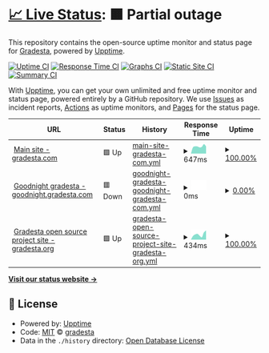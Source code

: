 # [📈 Live Status](https://demo.upptime.js.org): <!--live status--> **🟧 Partial outage**

This repository contains the open-source uptime monitor and status page for [Gradesta](https://gradesta.com), powered by [Upptime](https://github.com/upptime/upptime).

[![Uptime CI](https://github.com/auto-mat/automat-statuspage/workflows/Uptime%20CI/badge.svg)](https://github.com/auto-mat/automat-statuspage/actions?query=workflow%3A%22Uptime+CI%22)
[![Response Time CI](https://github.com/auto-mat/automat-statuspage/workflows/Response%20Time%20CI/badge.svg)](https://github.com/auto-mat/automat-statuspage/actions?query=workflow%3A%22Response+Time+CI%22)
[![Graphs CI](https://github.com/auto-mat/automat-statuspage/workflows/Graphs%20CI/badge.svg)](https://github.com/auto-mat/automat-statuspage/actions?query=workflow%3A%22Graphs+CI%22)
[![Static Site CI](https://github.com/auto-mat/automat-statuspage/workflows/Static%20Site%20CI/badge.svg)](https://github.com/auto-mat/automat-statuspage/actions?query=workflow%3A%22Static+Site+CI%22)
[![Summary CI](https://github.com/auto-mat/automat-statuspage/workflows/Summary%20CI/badge.svg)](https://github.com/auto-mat/automat-statuspage/actions?query=workflow%3A%22Summary+CI%22)

With [Upptime](https://upptime.js.org), you can get your own unlimited and free uptime monitor and status page, powered entirely by a GitHub repository. We use [Issues](https://github.com/upptime/upptime/issues) as incident reports, [Actions](https://github.com/auto-mat/automat-statuspage/actions) as uptime monitors, and [Pages](https://demo.upptime.js.org) for the status page.

<!--start: status pages-->
<!-- This summary is generated by Upptime (https://github.com/upptime/upptime) -->
<!-- Do not edit this manually, your changes will be overwritten -->
<!-- prettier-ignore -->
| URL | Status | History | Response Time | Uptime |
| --- | ------ | ------- | ------------- | ------ |
| <img alt="" src="https://favicons.githubusercontent.com/www.gradesta.com" height="13"> [Main site - gradesta.com](https://www.gradesta.com) | 🟩 Up | [main-site-gradesta-com.yml](https://github.com/gradesta/gradesta-statuspage/commits/HEAD/history/main-site-gradesta-com.yml) | <details><summary><img alt="Response time graph" src="./graphs/main-site-gradesta-com/response-time-week.png" height="20"> 647ms</summary><br><a href="https://gradesta.github.io/gradesta-statuspage/history/main-site-gradesta-com"><img alt="Response time 646" src="https://img.shields.io/endpoint?url=https%3A%2F%2Fraw.githubusercontent.com%2Fgradesta%2Fgradesta-statuspage%2FHEAD%2Fapi%2Fmain-site-gradesta-com%2Fresponse-time.json"></a><br><a href="https://gradesta.github.io/gradesta-statuspage/history/main-site-gradesta-com"><img alt="24-hour response time 650" src="https://img.shields.io/endpoint?url=https%3A%2F%2Fraw.githubusercontent.com%2Fgradesta%2Fgradesta-statuspage%2FHEAD%2Fapi%2Fmain-site-gradesta-com%2Fresponse-time-day.json"></a><br><a href="https://gradesta.github.io/gradesta-statuspage/history/main-site-gradesta-com"><img alt="7-day response time 647" src="https://img.shields.io/endpoint?url=https%3A%2F%2Fraw.githubusercontent.com%2Fgradesta%2Fgradesta-statuspage%2FHEAD%2Fapi%2Fmain-site-gradesta-com%2Fresponse-time-week.json"></a><br><a href="https://gradesta.github.io/gradesta-statuspage/history/main-site-gradesta-com"><img alt="30-day response time 621" src="https://img.shields.io/endpoint?url=https%3A%2F%2Fraw.githubusercontent.com%2Fgradesta%2Fgradesta-statuspage%2FHEAD%2Fapi%2Fmain-site-gradesta-com%2Fresponse-time-month.json"></a><br><a href="https://gradesta.github.io/gradesta-statuspage/history/main-site-gradesta-com"><img alt="1-year response time 646" src="https://img.shields.io/endpoint?url=https%3A%2F%2Fraw.githubusercontent.com%2Fgradesta%2Fgradesta-statuspage%2FHEAD%2Fapi%2Fmain-site-gradesta-com%2Fresponse-time-year.json"></a></details> | <details><summary><a href="https://gradesta.github.io/gradesta-statuspage/history/main-site-gradesta-com">100.00%</a></summary><a href="https://gradesta.github.io/gradesta-statuspage/history/main-site-gradesta-com"><img alt="All-time uptime 58.82%" src="https://img.shields.io/endpoint?url=https%3A%2F%2Fraw.githubusercontent.com%2Fgradesta%2Fgradesta-statuspage%2FHEAD%2Fapi%2Fmain-site-gradesta-com%2Fuptime.json"></a><br><a href="https://gradesta.github.io/gradesta-statuspage/history/main-site-gradesta-com"><img alt="24-hour uptime 100.00%" src="https://img.shields.io/endpoint?url=https%3A%2F%2Fraw.githubusercontent.com%2Fgradesta%2Fgradesta-statuspage%2FHEAD%2Fapi%2Fmain-site-gradesta-com%2Fuptime-day.json"></a><br><a href="https://gradesta.github.io/gradesta-statuspage/history/main-site-gradesta-com"><img alt="7-day uptime 100.00%" src="https://img.shields.io/endpoint?url=https%3A%2F%2Fraw.githubusercontent.com%2Fgradesta%2Fgradesta-statuspage%2FHEAD%2Fapi%2Fmain-site-gradesta-com%2Fuptime-week.json"></a><br><a href="https://gradesta.github.io/gradesta-statuspage/history/main-site-gradesta-com"><img alt="30-day uptime 100.00%" src="https://img.shields.io/endpoint?url=https%3A%2F%2Fraw.githubusercontent.com%2Fgradesta%2Fgradesta-statuspage%2FHEAD%2Fapi%2Fmain-site-gradesta-com%2Fuptime-month.json"></a><br><a href="https://gradesta.github.io/gradesta-statuspage/history/main-site-gradesta-com"><img alt="1-year uptime 58.82%" src="https://img.shields.io/endpoint?url=https%3A%2F%2Fraw.githubusercontent.com%2Fgradesta%2Fgradesta-statuspage%2FHEAD%2Fapi%2Fmain-site-gradesta-com%2Fuptime-year.json"></a></details>
| <img alt="" src="https://favicons.githubusercontent.com/goodnight.gradesta.com" height="13"> [Goodnight gradesta - goodnight.gradesta.com](https://goodnight.gradesta.com) | 🟥 Down | [goodnight-gradesta-goodnight-gradesta-com.yml](https://github.com/gradesta/gradesta-statuspage/commits/HEAD/history/goodnight-gradesta-goodnight-gradesta-com.yml) | <details><summary><img alt="Response time graph" src="./graphs/goodnight-gradesta-goodnight-gradesta-com/response-time-week.png" height="20"> 0ms</summary><br><a href="https://gradesta.github.io/gradesta-statuspage/history/goodnight-gradesta-goodnight-gradesta-com"><img alt="Response time 880" src="https://img.shields.io/endpoint?url=https%3A%2F%2Fraw.githubusercontent.com%2Fgradesta%2Fgradesta-statuspage%2FHEAD%2Fapi%2Fgoodnight-gradesta-goodnight-gradesta-com%2Fresponse-time.json"></a><br><a href="https://gradesta.github.io/gradesta-statuspage/history/goodnight-gradesta-goodnight-gradesta-com"><img alt="24-hour response time 0" src="https://img.shields.io/endpoint?url=https%3A%2F%2Fraw.githubusercontent.com%2Fgradesta%2Fgradesta-statuspage%2FHEAD%2Fapi%2Fgoodnight-gradesta-goodnight-gradesta-com%2Fresponse-time-day.json"></a><br><a href="https://gradesta.github.io/gradesta-statuspage/history/goodnight-gradesta-goodnight-gradesta-com"><img alt="7-day response time 0" src="https://img.shields.io/endpoint?url=https%3A%2F%2Fraw.githubusercontent.com%2Fgradesta%2Fgradesta-statuspage%2FHEAD%2Fapi%2Fgoodnight-gradesta-goodnight-gradesta-com%2Fresponse-time-week.json"></a><br><a href="https://gradesta.github.io/gradesta-statuspage/history/goodnight-gradesta-goodnight-gradesta-com"><img alt="30-day response time 0" src="https://img.shields.io/endpoint?url=https%3A%2F%2Fraw.githubusercontent.com%2Fgradesta%2Fgradesta-statuspage%2FHEAD%2Fapi%2Fgoodnight-gradesta-goodnight-gradesta-com%2Fresponse-time-month.json"></a><br><a href="https://gradesta.github.io/gradesta-statuspage/history/goodnight-gradesta-goodnight-gradesta-com"><img alt="1-year response time 880" src="https://img.shields.io/endpoint?url=https%3A%2F%2Fraw.githubusercontent.com%2Fgradesta%2Fgradesta-statuspage%2FHEAD%2Fapi%2Fgoodnight-gradesta-goodnight-gradesta-com%2Fresponse-time-year.json"></a></details> | <details><summary><a href="https://gradesta.github.io/gradesta-statuspage/history/goodnight-gradesta-goodnight-gradesta-com">0.00%</a></summary><a href="https://gradesta.github.io/gradesta-statuspage/history/goodnight-gradesta-goodnight-gradesta-com"><img alt="All-time uptime 15.24%" src="https://img.shields.io/endpoint?url=https%3A%2F%2Fraw.githubusercontent.com%2Fgradesta%2Fgradesta-statuspage%2FHEAD%2Fapi%2Fgoodnight-gradesta-goodnight-gradesta-com%2Fuptime.json"></a><br><a href="https://gradesta.github.io/gradesta-statuspage/history/goodnight-gradesta-goodnight-gradesta-com"><img alt="24-hour uptime 0.00%" src="https://img.shields.io/endpoint?url=https%3A%2F%2Fraw.githubusercontent.com%2Fgradesta%2Fgradesta-statuspage%2FHEAD%2Fapi%2Fgoodnight-gradesta-goodnight-gradesta-com%2Fuptime-day.json"></a><br><a href="https://gradesta.github.io/gradesta-statuspage/history/goodnight-gradesta-goodnight-gradesta-com"><img alt="7-day uptime 0.00%" src="https://img.shields.io/endpoint?url=https%3A%2F%2Fraw.githubusercontent.com%2Fgradesta%2Fgradesta-statuspage%2FHEAD%2Fapi%2Fgoodnight-gradesta-goodnight-gradesta-com%2Fuptime-week.json"></a><br><a href="https://gradesta.github.io/gradesta-statuspage/history/goodnight-gradesta-goodnight-gradesta-com"><img alt="30-day uptime 0.00%" src="https://img.shields.io/endpoint?url=https%3A%2F%2Fraw.githubusercontent.com%2Fgradesta%2Fgradesta-statuspage%2FHEAD%2Fapi%2Fgoodnight-gradesta-goodnight-gradesta-com%2Fuptime-month.json"></a><br><a href="https://gradesta.github.io/gradesta-statuspage/history/goodnight-gradesta-goodnight-gradesta-com"><img alt="1-year uptime 15.24%" src="https://img.shields.io/endpoint?url=https%3A%2F%2Fraw.githubusercontent.com%2Fgradesta%2Fgradesta-statuspage%2FHEAD%2Fapi%2Fgoodnight-gradesta-goodnight-gradesta-com%2Fuptime-year.json"></a></details>
| <img alt="" src="https://favicons.githubusercontent.com/gradesta.org" height="13"> [Gradesta open source project site - gradesta.org](https://gradesta.org) | 🟩 Up | [gradesta-open-source-project-site-gradesta-org.yml](https://github.com/gradesta/gradesta-statuspage/commits/HEAD/history/gradesta-open-source-project-site-gradesta-org.yml) | <details><summary><img alt="Response time graph" src="./graphs/gradesta-open-source-project-site-gradesta-org/response-time-week.png" height="20"> 434ms</summary><br><a href="https://gradesta.github.io/gradesta-statuspage/history/gradesta-open-source-project-site-gradesta-org"><img alt="Response time 402" src="https://img.shields.io/endpoint?url=https%3A%2F%2Fraw.githubusercontent.com%2Fgradesta%2Fgradesta-statuspage%2FHEAD%2Fapi%2Fgradesta-open-source-project-site-gradesta-org%2Fresponse-time.json"></a><br><a href="https://gradesta.github.io/gradesta-statuspage/history/gradesta-open-source-project-site-gradesta-org"><img alt="24-hour response time 752" src="https://img.shields.io/endpoint?url=https%3A%2F%2Fraw.githubusercontent.com%2Fgradesta%2Fgradesta-statuspage%2FHEAD%2Fapi%2Fgradesta-open-source-project-site-gradesta-org%2Fresponse-time-day.json"></a><br><a href="https://gradesta.github.io/gradesta-statuspage/history/gradesta-open-source-project-site-gradesta-org"><img alt="7-day response time 434" src="https://img.shields.io/endpoint?url=https%3A%2F%2Fraw.githubusercontent.com%2Fgradesta%2Fgradesta-statuspage%2FHEAD%2Fapi%2Fgradesta-open-source-project-site-gradesta-org%2Fresponse-time-week.json"></a><br><a href="https://gradesta.github.io/gradesta-statuspage/history/gradesta-open-source-project-site-gradesta-org"><img alt="30-day response time 391" src="https://img.shields.io/endpoint?url=https%3A%2F%2Fraw.githubusercontent.com%2Fgradesta%2Fgradesta-statuspage%2FHEAD%2Fapi%2Fgradesta-open-source-project-site-gradesta-org%2Fresponse-time-month.json"></a><br><a href="https://gradesta.github.io/gradesta-statuspage/history/gradesta-open-source-project-site-gradesta-org"><img alt="1-year response time 402" src="https://img.shields.io/endpoint?url=https%3A%2F%2Fraw.githubusercontent.com%2Fgradesta%2Fgradesta-statuspage%2FHEAD%2Fapi%2Fgradesta-open-source-project-site-gradesta-org%2Fresponse-time-year.json"></a></details> | <details><summary><a href="https://gradesta.github.io/gradesta-statuspage/history/gradesta-open-source-project-site-gradesta-org">100.00%</a></summary><a href="https://gradesta.github.io/gradesta-statuspage/history/gradesta-open-source-project-site-gradesta-org"><img alt="All-time uptime 99.63%" src="https://img.shields.io/endpoint?url=https%3A%2F%2Fraw.githubusercontent.com%2Fgradesta%2Fgradesta-statuspage%2FHEAD%2Fapi%2Fgradesta-open-source-project-site-gradesta-org%2Fuptime.json"></a><br><a href="https://gradesta.github.io/gradesta-statuspage/history/gradesta-open-source-project-site-gradesta-org"><img alt="24-hour uptime 100.00%" src="https://img.shields.io/endpoint?url=https%3A%2F%2Fraw.githubusercontent.com%2Fgradesta%2Fgradesta-statuspage%2FHEAD%2Fapi%2Fgradesta-open-source-project-site-gradesta-org%2Fuptime-day.json"></a><br><a href="https://gradesta.github.io/gradesta-statuspage/history/gradesta-open-source-project-site-gradesta-org"><img alt="7-day uptime 100.00%" src="https://img.shields.io/endpoint?url=https%3A%2F%2Fraw.githubusercontent.com%2Fgradesta%2Fgradesta-statuspage%2FHEAD%2Fapi%2Fgradesta-open-source-project-site-gradesta-org%2Fuptime-week.json"></a><br><a href="https://gradesta.github.io/gradesta-statuspage/history/gradesta-open-source-project-site-gradesta-org"><img alt="30-day uptime 99.96%" src="https://img.shields.io/endpoint?url=https%3A%2F%2Fraw.githubusercontent.com%2Fgradesta%2Fgradesta-statuspage%2FHEAD%2Fapi%2Fgradesta-open-source-project-site-gradesta-org%2Fuptime-month.json"></a><br><a href="https://gradesta.github.io/gradesta-statuspage/history/gradesta-open-source-project-site-gradesta-org"><img alt="1-year uptime 99.63%" src="https://img.shields.io/endpoint?url=https%3A%2F%2Fraw.githubusercontent.com%2Fgradesta%2Fgradesta-statuspage%2FHEAD%2Fapi%2Fgradesta-open-source-project-site-gradesta-org%2Fuptime-year.json"></a></details>

<!--end: status pages-->

[**Visit our status website →**](https://gradesta.github.io)

## 📄 License

- Powered by: [Upptime](https://github.com/upptime/upptime)
- Code: [MIT](./LICENSE) © [gradesta](https://gradesta.github.io)
- Data in the `./history` directory: [Open Database License](https://opendatacommons.org/licenses/odbl/1-0/)
